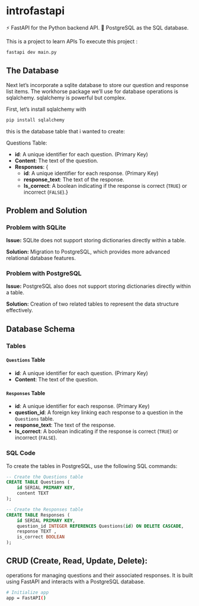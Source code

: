 # introfastapi
⚡ FastAPI for the Python backend API.
💾 PostgreSQL as the SQL database.



This is a project to learn APIs
To execute this project :
```sh 
fastapi dev main.py
```




## The Database
Next let’s incorporate a sqlite database to store our question and response list items. The workhorse package we’ll use for database operations is sqlalchemy. sqlalchemy is powerful but complex.

First, let’s install sqlalchemy with 
```sh 
pip install sqlalchemy 
```
this is the database table that i wanted to create:

Questions Table:

- **id**: A unique identifier for each question. (Primary Key)
- **Content**: The text of the question.
- **Responses**: {
  - **id**: A unique identifier for each response. (Primary Key)
  - **response_text**: The text of the response.
  - **Is_correct**: A boolean indicating if the response is correct (`TRUE`) or incorrect (`FALSE`).}


## Problem and Solution

### Problem with SQLite

**Issue:** SQLite does not support storing dictionaries directly within a table.

**Solution:** Migration to PostgreSQL, which provides more advanced relational database features.

### Problem with PostgreSQL

**Issue:** PostgreSQL also does not support storing dictionaries directly within a table.

**Solution:** Creation of two related tables to represent the data structure effectively.




## Database Schema

### Tables

#### `Questions` Table

- **id**: A unique identifier for each question. (Primary Key)
- **Content**: The text of the question.




#### `Responses` Table

- **id**: A unique identifier for each response. (Primary Key)
- **question_id**: A foreign key linking each response to a question in the `Questions` table.
- **response_text**: The text of the response.
- **Is_correct**: A boolean indicating if the response is correct (`TRUE`) or incorrect (`FALSE`).

### SQL Code

To create the tables in PostgreSQL, use the following SQL commands:

```sql
-- Create the Questions table
CREATE TABLE Questions (
    id SERIAL PRIMARY KEY,
    content TEXT 
);

-- Create the Responses table
CREATE TABLE Responses (
    id SERIAL PRIMARY KEY,
    question_id INTEGER REFERENCES Questions(id) ON DELETE CASCADE,
    response TEXT ,
    is_correct BOOLEAN 
);
```

## CRUD (Create, Read, Update, Delete):
 operations for managing questions and their associated responses. It is built using FastAPI and interacts with a PostgreSQL database.
```sh 
# Initialize app
app = FastAPI() 
```












